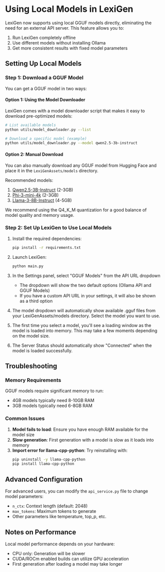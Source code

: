# Using Local Models in LexiGen

LexiGen now supports using local GGUF models directly, eliminating the need for an external API server. This feature allows you to:

1. Run LexiGen completely offline
2. Use different models without installing Ollama
3. Get more consistent results with fixed model parameters

## Setting Up Local Models

### Step 1: Download a GGUF Model

You can get a GGUF model in two ways:

#### Option 1: Using the Model Downloader

LexiGen comes with a model downloader script that makes it easy to download pre-optimized models:

```bash
# List available models
python utils/model_downloader.py --list

# Download a specific model (example)
python utils/model_downloader.py --model qwen2.5-3b-instruct
```

#### Option 2: Manual Download

You can also manually download any GGUF model from Hugging Face and place it in the `LexiGenAssets/models` directory.

Recommended models:
1. [Qwen2.5-3B-Instruct](https://huggingface.co/TheBloke/Qwen2.5-3B-Instruct-GGUF) (2-3GB)
2. [Phi-3-mini-4k](https://huggingface.co/TheBloke/phi-3-mini-4k-GGUF) (2-3GB)
3. [Llama-3-8B-Instruct](https://huggingface.co/TheBloke/Llama-3-8B-Instruct-GGUF) (4-5GB)

We recommend using the Q4_K_M quantization for a good balance of model quality and memory usage.

### Step 2: Set Up LexiGen to Use Local Models

1. Install the required dependencies:
   ```bash
   pip install -r requirements.txt
   ```

2. Launch LexiGen:
   ```bash
   python main.py
   ```

3. In the Settings panel, select "GGUF Models" from the API URL dropdown
   - The dropdown will show the two default options (Ollama API and GGUF Models)
   - If you have a custom API URL in your settings, it will also be shown as a third option

4. The model dropdown will automatically show available .gguf files from your LexiGenAssets/models directory. Select the model you want to use.

5. The first time you select a model, you'll see a loading window as the model is loaded into memory. This may take a few moments depending on the model size.

6. The Server Status should automatically show "Connected" when the model is loaded successfully.

## Troubleshooting

### Memory Requirements

GGUF models require significant memory to run:
- 4GB models typically need 8-10GB RAM
- 3GB models typically need 6-8GB RAM

### Common Issues

1. **Model fails to load**: Ensure you have enough RAM available for the model size
2. **Slow generation**: First generation with a model is slow as it loads into memory
3. **Import error for llama-cpp-python**: Try reinstalling with:
   ```bash
   pip uninstall -y llama-cpp-python
   pip install llama-cpp-python
   ```

## Advanced Configuration

For advanced users, you can modify the `api_service.py` file to change model parameters:
- `n_ctx`: Context length (default: 2048)
- `max_tokens`: Maximum tokens to generate
- Other parameters like temperature, top_p, etc.

## Notes on Performance

Local model performance depends on your hardware:
- CPU only: Generation will be slower
- CUDA/ROCm enabled builds can utilize GPU acceleration
- First generation after loading a model may take longer 